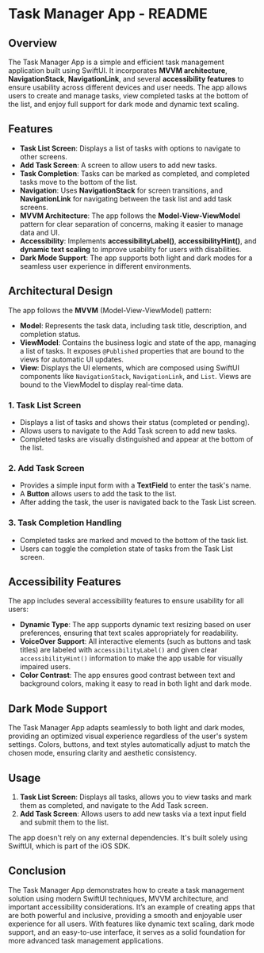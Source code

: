 # Task Manager App - README

## Overview

The Task Manager App is a simple and efficient task management application built using SwiftUI. It incorporates **MVVM architecture**, **NavigationStack**, **NavigationLink**, and several **accessibility features** to ensure usability across different devices and user needs. The app allows users to create and manage tasks, view completed tasks at the bottom of the list, and enjoy full support for dark mode and dynamic text scaling.

## Features

- **Task List Screen**: Displays a list of tasks with options to navigate to other screens.
- **Add Task Screen**: A screen to allow users to add new tasks.
- **Task Completion**: Tasks can be marked as completed, and completed tasks move to the bottom of the list.
- **Navigation**: Uses **NavigationStack** for screen transitions, and **NavigationLink** for navigating between the task list and add task screens.
- **MVVM Architecture**: The app follows the **Model-View-ViewModel** pattern for clear separation of concerns, making it easier to manage data and UI.
- **Accessibility**: Implements **accessibilityLabel()**, **accessibilityHint()**, and **dynamic text scaling** to improve usability for users with disabilities.
- **Dark Mode Support**: The app supports both light and dark modes for a seamless user experience in different environments.

## Architectural Design

The app follows the **MVVM** (Model-View-ViewModel) pattern:

- **Model**: Represents the task data, including task title, description, and completion status.
- **ViewModel**: Contains the business logic and state of the app, managing a list of tasks. It exposes `@Published` properties that are bound to the views for automatic UI updates.
- **View**: Displays the UI elements, which are composed using SwiftUI components like `NavigationStack`, `NavigationLink`, and `List`. Views are bound to the ViewModel to display real-time data.

### 1. Task List Screen

- Displays a list of tasks and shows their status (completed or pending).
- Allows users to navigate to the Add Task screen to add new tasks.
- Completed tasks are visually distinguished and appear at the bottom of the list.
  
### 2. Add Task Screen

- Provides a simple input form with a **TextField** to enter the task's name.
- A **Button** allows users to add the task to the list.
- After adding the task, the user is navigated back to the Task List screen.

### 3. Task Completion Handling

- Completed tasks are marked and moved to the bottom of the task list.
- Users can toggle the completion state of tasks from the Task List screen.

## Accessibility Features

The app includes several accessibility features to ensure usability for all users:

- **Dynamic Type**: The app supports dynamic text resizing based on user preferences, ensuring that text scales appropriately for readability.
- **VoiceOver Support**: All interactive elements (such as buttons and task titles) are labeled with `accessibilityLabel()` and given clear `accessibilityHint()` information to make the app usable for visually impaired users.
- **Color Contrast**: The app ensures good contrast between text and background colors, making it easy to read in both light and dark mode.

## Dark Mode Support

The Task Manager App adapts seamlessly to both light and dark modes, providing an optimized visual experience regardless of the user's system settings. Colors, buttons, and text styles automatically adjust to match the chosen mode, ensuring clarity and aesthetic consistency.

## Usage

1. **Task List Screen**: Displays all tasks, allows you to view tasks and mark them as completed, and navigate to the Add Task screen.
2. **Add Task Screen**: Allows users to add new tasks via a text input field and submit them to the list.

The app doesn't rely on any external dependencies. It's built solely using SwiftUI, which is part of the iOS SDK.

## Conclusion

The Task Manager App demonstrates how to create a task management solution using modern SwiftUI techniques, MVVM architecture, and important accessibility considerations. It’s an example of creating apps that are both powerful and inclusive, providing a smooth and enjoyable user experience for all users. With features like dynamic text scaling, dark mode support, and an easy-to-use interface, it serves as a solid foundation for more advanced task management applications. 
